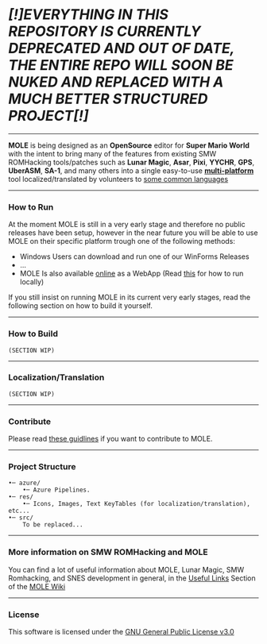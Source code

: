 # ***[!]EVERYTHING IN THIS REPOSITORY IS CURRENTLY DEPRECATED AND OUT OF DATE, THE ENTIRE REPO WILL SOON BE NUKED AND REPLACED WITH A MUCH BETTER STRUCTURED PROJECT[!]***
___
**MOLE** is being designed as an **OpenSource**  editor for **Super Mario World** with the intent to bring many of the features from existing SMW ROMHacking tools/patches such as **Lunar Magic**, **Asar**, **Pixi**, **YYCHR**, **GPS**, **UberASM**,  **SA-1**, and many others into a single easy-to-use [**multi-platform**](#how-to-run) tool localized/translated by volunteers to [some common languages](#localizationtranslation)
___
### How to Run
At the moment MOLE is still in a very early stage and therefore no public releases have been setup, however in the near future you will be able to use MOLE on their specific platform trough one of the following methods:
- Windows Users can download and run one of our WinForms Releases
- ...
- MOLE Is also available [online]() as a WebApp (Read [this]() for how to run locally)

If you still insist on running MOLE in its current very early stages, read the following section on how to build it yourself.
___
### How to Build
	(SECTION WIP)
___
### Localization/Translation
	(SECTION WIP)
___
### Contribute
Please read [these guidlines](/CONTRIBUTING.md) if you want to contribute to MOLE.
___
### Project Structure
```
•─ azure/
	•─ Azure Pipelines.
•─ res/
	•─ Icons, Images, Text KeyTables (for localization/translation), etc...
•─ src/
	To be replaced...
```
___
### More information on SMW ROMHacking and MOLE
You can find a lot of useful information about MOLE, Lunar Magic, SMW Romhacking, and SNES development in general, in the [Useful Links](/wiki/useful-links) Section of the [MOLE Wiki](/wiki)
___
### License
This software is licensed under the [GNU General Public License v3.0](/LICENSE.md)
